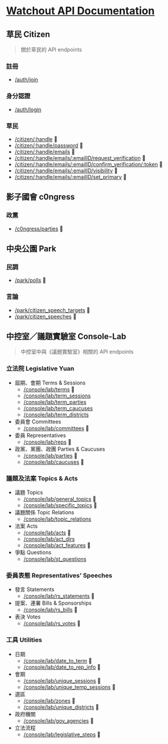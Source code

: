 # [Watchout API Documentation](https://core-docs.watchout.tw/)

## 草民 Citizen
> 關於草民的 API endpoints

### 註冊
- [/auth/join](./auth/join)

### 身分認證
- [/auth/login](./auth/login)

### 草民
- [/citizen/:handle](./citizen/id) 🌱
- [/citizen/:handle/password](./citizen/password) 🌱
- [/citizen/:handle/emails](./citizen/emails) 🌱
- [/citizen/:handle/emails/:emailID/request_verification](./citizen/emails#request-verification) 🌱
- [/citizen/:handle/emails/:emailID/confirm_verification/:token](./citizen/emails#confirm-verification) 🌱
- [/citizen/:handle/emails/:emailID/visibility](./citizen/emails#set-visibility) 🌱
- [/citizen/:handle/emails/:emailID/set_primary](./citizen/emails#set-primary) 🌱

## 影子國會 c0ngress

### 政黨
- [/c0ngress/parties](./c0ngress/parties) 🌿

## 中央公園 Park

### 民調
- [/park/polls](./park/polls) 🌿

### 言論
- [/park/citizen_speech_targets](./park/citizen_speech_targets) 🌿
- [/park/citizen_speeches](./park/citizen_speeches) 🌿

## 中控室／議題實驗室 Console-Lab
> 中控室中與《議題實驗室》相關的 API endpoints

### 立法院 Legislative Yuan
- 屆期、會期 Terms & Sessions
  - [/console/lab/terms](./console-lab/terms) 🌳
  - [/console/lab/term_sessions](./console-lab/term_sessions)
  - [/console/lab/term_parties](./console-lab/term_parties)
  - [/console/lab/term_caucuses](./console-lab/term_caucuses)
  - [/console/lab/term_districts](./console-lab/term_districts)
- 委員會 Committees
  - [/console/lab/committees](./console-lab/committees) 🌳
- 委員 Representatives
  - [/console/lab/reps](./console-lab/reps) 🌳
- 政黨、黨團、政團 Parties & Caucuses
  - [/console/lab/parties](./console-lab/parties) 🌳
  - [/console/lab/caucuses](./console-lab/caucuses) 🌳

### 議題及法案 Topics & Acts
- 議題 Topics
  - [/console/lab/general_topics](./console-lab/general_topics) 🌳
  - [/console/lab/specific_topics](./console-lab/specific_topics) 🌳
- 議題關係 Topic Relations
  - [/console/lab/topic_relations](./console-lab/topic_relations)
- 法案 Acts
  - [/console/lab/acts](./console-lab/acts) 🌳
  - [/console/lab/act_dirs](./console-lab/act_dirs)
  - [/console/lab/act_features](./console-lab/act_features) 🌳
- 爭點 Questions
  - [/console/lab/st_questions](./console-lab/st_questions)

### 委員表態 Representatives’ Speeches
- 發言 Statements
  - [/console/lab/rs_statements](./console-lab/rs_statements) 🌳
- 提案、連署 Bills & Sponsorships
  - [/console/lab/rs_bills](./console-lab/rs_bills) 🌳
- 表決 Votes
  - [/console/lab/rs_votes](./console-lab/rs_votes) 🌳

### 工具 Utilities
- 日期
  - [/console/lab/date_to_term](./console-lab/utilities#date-to-term) 🌳
  - [/console/lab/date_to_rep_info](./console-lab/utilities#date-to-rep-info) 🌳
- 會期
  - [/console/lab/unique_sessions](./console-lab/utilities#unique-sessions) 🌳
  - [/console/lab/unique_temp_sessions](./console-lab/utilities#unique-temp-sessions) 🌳
- 選區
  - [/console/lab/zones](./console-lab/utilities#zones) 🌳
  - [/console/lab/unique_districts](./console-lab/utilities#unique-districts) 🌳
- 政府機關
  - [/console/lab/gov_agencies](./console-lab/utilities#government-agencies) 🌳
- 立法流程
  - [/console/lab/legislative_steps](./console-lab/utilities#legislative-steps) 🌳
